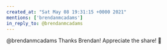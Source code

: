 ```yaml
---
created_at: "Sat May 08 19:31:15 +0000 2021"
mentions: ['brendanmcadams']
in_reply_to: @brendanmcadams
---
```


@brendanmcadams Thanks Brendan! Appreciate the share! 🙏